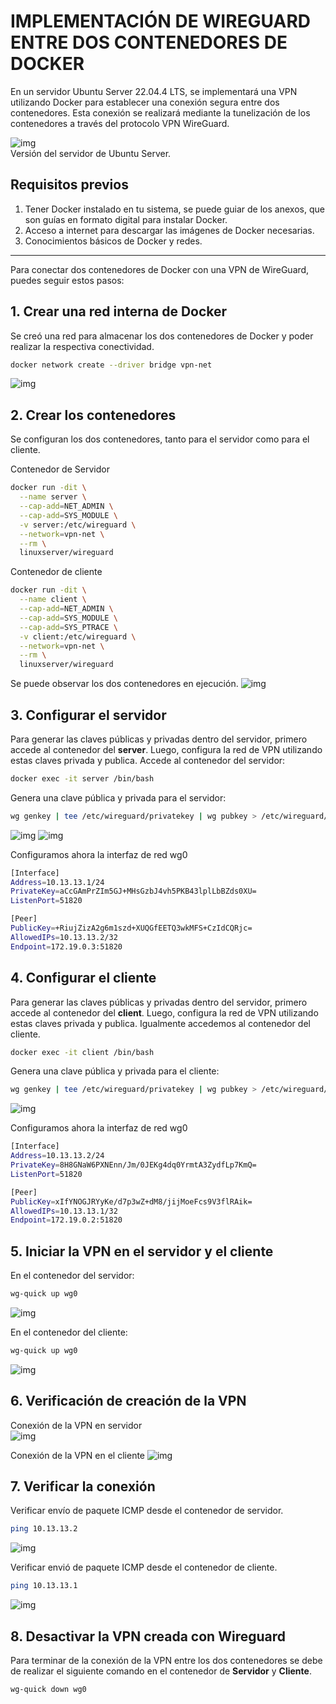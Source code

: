 # **IMPLEMENTACIÓN DE WIREGUARD ENTRE DOS CONTENEDORES DE DOCKER**

En un servidor Ubuntu Server 22.04.4 LTS, se implementará una VPN utilizando Docker para establecer una conexión segura entre dos contenedores. Esta conexión se realizará mediante la tunelización de los contenedores a través del protocolo VPN WireGuard.

![img](./img/wireguard/img_1.png)  
Versión del servidor de Ubuntu Server.

## Requisitos previos

1. Tener Docker instalado en tu sistema, se puede guiar de los anexos, que son guías en formato digital para instalar Docker.
2. Acceso a internet para descargar las imágenes de Docker necesarias.
3. Conocimientos básicos de Docker y redes.

---
Para conectar dos contenedores de Docker con una VPN de WireGuard, puedes seguir estos pasos:

## 1. Crear una red interna de Docker

Se creó una red para almacenar los dos contenedores de Docker y poder realizar la respectiva conectividad.

```bash
docker network create --driver bridge vpn-net
```

![img](./img/wireguard/img_2.png)

## 2. Crear los contenedores

Se  configuran los dos contenedores, tanto para el servidor como para el cliente.

Contenedor de Servidor

```bash
docker run -dit \
  --name server \
  --cap-add=NET_ADMIN \
  --cap-add=SYS_MODULE \
  -v server:/etc/wireguard \
  --network=vpn-net \
  --rm \
  linuxserver/wireguard
```

Contenedor de cliente

```bash
docker run -dit \
  --name client \
  --cap-add=NET_ADMIN \
  --cap-add=SYS_MODULE \
  --cap-add=SYS_PTRACE \
  -v client:/etc/wireguard \
  --network=vpn-net \
  --rm \
  linuxserver/wireguard
```

Se puede observar los dos contenedores en ejecución.
![img](./img/wireguard/img_3.png)

## 3. Configurar el servidor

Para generar las claves públicas y privadas dentro del servidor, primero accede al contenedor del **server**. Luego, configura la red de VPN utilizando estas claves privada y publica.
Accede al contenedor del servidor:

```bash
docker exec -it server /bin/bash
```

Genera una clave pública y privada para el servidor:

```bash
wg genkey | tee /etc/wireguard/privatekey | wg pubkey > /etc/wireguard/publickey
```

![img](./img/wireguard/img_4.png)
![img](./img/wireguard/img_5.png)

Configuramos ahora la interfaz de red wg0

```bash
[Interface]
Address=10.13.13.1/24
PrivateKey=aCcGAmPrZIm5GJ+MHsGzbJ4vh5PKB43lplLbBZds0XU=
ListenPort=51820

[Peer]
PublicKey=+RiujZizA2g6m1szd+XUQGfEETQ3wkMFS+CzIdCQRjc=
AllowedIPs=10.13.13.2/32
Endpoint=172.19.0.3:51820
```

## 4. Configurar el cliente

Para generar las claves públicas y privadas dentro del servidor, primero accede al contenedor del **client**. Luego, configura la red de VPN utilizando estas claves privada y publica.
Igualmente accedemos al contenedor del cliente.

```bash
docker exec -it client /bin/bash
```

Genera una clave pública y privada para el cliente:

```bash
wg genkey | tee /etc/wireguard/privatekey | wg pubkey > /etc/wireguard/publickey
```

![img](./img/wireguard/img_6.png)

Configuramos ahora la interfaz de red wg0

```bash
[Interface]
Address=10.13.13.2/24
PrivateKey=8H8GNaW6PXNEnn/Jm/0JEKg4dq0YrmtA3ZydfLp7KmQ=
ListenPort=51820

[Peer]
PublicKey=xIfYNOGJRYyKe/d7p3wZ+dM8/jijMoeFcs9V3flRAik=
AllowedIPs=10.13.13.1/32
Endpoint=172.19.0.2:51820
```

## 5. Iniciar la VPN en el servidor y el cliente

En el contenedor del servidor:

```bash
wg-quick up wg0
```

![img](./img/wireguard/img_7.png)

En el contenedor del cliente:

```bash
wg-quick up wg0
```

![img](./img/wireguard/img_8.png)

## 6. Verificación de creación de la VPN

Conexión de la VPN en servidor  
![img](./img/wireguard/img_9.png)  

Conexión de la VPN en el cliente
![img](./img/wireguard/img_10.png)  

## 7. Verificar la conexión

Verificar envío de paquete ICMP desde el contenedor de servidor.

```bash
ping 10.13.13.2
```

![img](./img/wireguard/img_11.png)

Verificar envió de paquete ICMP desde el contenedor de cliente.

```bash
ping 10.13.13.1
```

![img](./img/wireguard/img_12.png)

## 8. Desactivar la VPN creada con Wireguard

Para terminar de la conexión de la VPN entre los dos contenedores se debe de realizar el siguiente comando en el contenedor de **Servidor** y **Cliente**.

```bash
wg-quick down wg0
```
